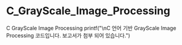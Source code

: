 # C_GrayScale_Image_Processing
C GrayScale Image Processing
printf("\nC 언어 기반 GrayScale Image Processing 코드입니다. 보고서가 첨부 되어 있습니다.")
